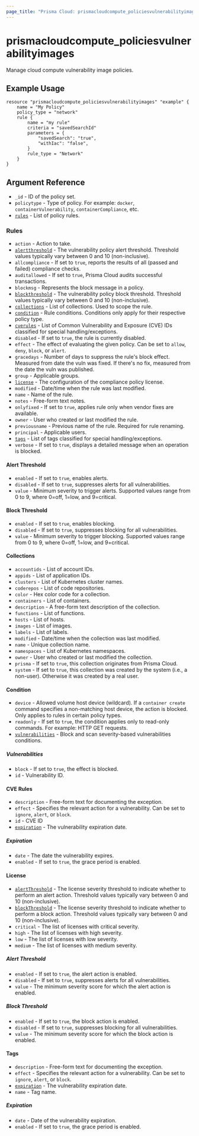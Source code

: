 ```yaml
---
page_title: "Prisma Cloud: prismacloudcompute_policiesvulnerabilityimages"
---
```


# prismacloudcompute_policiesvulnerabilityimages

Manage cloud compute vulnerability image policies.

## Example Usage

```hcl
resource "prismacloudcompute_policiesvulnerabilityimages" "example" {
    name = "My Policy"
    policy_type = "network"
    rule {
        name = "my rule"
        criteria = "savedSearchId"
        parameters = {
            "savedSearch": "true",
            "withIac": "false",
        }
        rule_type = "Network"
    }
}
```

## Argument Reference

* `_id` - ID of the policy set.
* `policytype` - Type of policy. For example: `docker`, `containerVulnerability`, `containerCompliance`, etc.
* [`rules`](#rules) - List of policy rules.

### Rules

* `action` - Action to take.
* [`alertthreshold`](#alert-threshold) - The vulnerability policy alert threshold. Threshold values typically vary between 0 and 10 (non-inclusive).
* `allcompliance` - If set to `true`, reports the results of all (passed and failed) compliance checks.
* `auditallowed` - If set to `true`, Prisma Cloud audits successful transactions.
* `blockmsg` - Represents the block message in a policy.
* [`blockthreshold`](#block-threshold) - The vulnerability policy block threshold. Threshold values typically vary between 0 and 10 (non-inclusive).
* [`collections`](#collections) - List of collections. Used to scope the rule.
* [`condition`](#condition) - Rule conditions. Conditions only apply for their respective policy type.
* [`cverules`](#cve-rules) - List of Common Vulnerability and Exposure (CVE) IDs classified for special handling/exceptions.
* `disabled` - If set to `true`, the rule is currently disabled.
* `effect` - The effect of evaluating the given policy. Can be set to `allow`, `deny`, `block`, or `alert`.
* `gracedays` - Number of days to suppress the rule's block effect. Measured from date the vuln was fixed. If there's no fix, measured from the date the vuln was published.
* `group` - Applicable groups.
* [`license`](#license) - The configuration of the compliance policy license.
* `modified` - Date/time when the rule was last modified.
* `name` - Name of the rule.
* `notes` - Free-form text notes.
* `onlyfixed` - If set to `true`, applies rule only when vendor fixes are available.
* `owner` - User who created or last modified the rule.
* `previousname` - Previous name of the rule. Required for rule renaming.
* `principal` - Applicable users.
* [`tags`](#tags) - List of tags classified for special handling/exceptions.
* `verbose` - If set to `true`, displays a detailed message when an operation is blocked.

#### Alert Threshold

* `enabled` - If set to `true`, enables alerts.
* `disabled` - If set to `true`, suppresses alerts for all vulnerabilities.
* `value` - Minimum severity to trigger alerts. Supported values range from 0 to 9, where 0=off, 1=low, and 9=critical.

#### Block Threshold

* `enabled` - If set to `true`, enables blocking.
* `disabled` - If set to `true`, suppresses blocking for all vulnerabilities.
* `value` - Minimum severity to trigger blocking. Supported values range from 0 to 9, where 0=off, 1=low, and 9=critical.

#### Collections

* `accountids` - List of account IDs.
* `appids` - List of application IDs.
* `clusters` - List of Kubernetes cluster names.
* `coderepos` - List of code repositories.
* `color` - Hex color code for a collection.
* `containers` - List of containers.
* `description` - A free-form text description of the collection.
* `functions` - List of functions.
* `hosts` - List of hosts.
* `images` - List of images.
* `labels` - List of labels.
* `modified` - Date/time when the collection was last modified.
* `name` - Unique collection name.
* `namespaces` - List of Kubernetes namespaces.
* `owner` - User who created or last modified the collection.
* `prisma` - If set to `true`, this collection originates from Prisma Cloud.
* `system` - If set to `true`, this collection was created by the system (i.e., a non-user). Otherwise it was created by a real user.

#### Condition

* `device` - Allowed volume host device (wildcard). If a `container create` command specifies a non-matching host device, the action is blocked. Only applies to rules in certain policy types.
* `readonly` - If set to `true`, the condition applies only to read-only commands. For example: HTTP GET requests.
* [`vulnerabilities`](#vulnerabilities) - Block and scan severity-based vulnerabilities conditions.

##### Vulnerabilities

* `block` - If set to `true`, the effect is blocked.
* `id` - Vulnerability ID.

#### CVE Rules

* `description` - Free-form text for documenting the exception.
* `effect` - Specifies the relevant action for a vulnerability. Can be set to `ignore`, `alert`, or `block`.
* `id` - CVE ID
* [`expiration`](#expiration) - The vulnerability expiration date.

##### Expiration

* `date` - The date the vulnerability expires.
* `enabled` - If set to `true`, the grace period is enabled.

#### License

* [`alertThreshold`](#alert-Threshold) - The license severity threshold to indicate whether to perform an alert action. Threshold values typically vary between 0 and 10 (non-inclusive).
* [`blockThreshold`](#block-Threshold) - The license severity threshold to indicate whether to perform a block action. Threshold values typically vary between 0 and 10 (non-inclusive).
* `critical` - The list of licenses with critical severity.
* `high` - The list of licenses with high severity.
* `low` - The list of licenses with low severity.
* `medium` - The list of licenses with medium severity.

##### Alert Threshold

* `enabled` - If set to `true`, the alert action is enabled.
* `disabled` -  If set to `true`, suppresses alerts for all vulnerabilities.
* `value` - The minimum severity score for which the alert action is enabled.

##### Block Threshold

* `enabled` - If set to `true`, the block action is enabled.
* `disabled` -  If set to `true`, suppresses blocking for all vulnerabilities.
* `value` - The minimum severity score for which the block action is enabled.

#### Tags

* `description` - Free-form text for documenting the exception.
* `effect` - Specifies the relevant action for a vulnerability. Can be set to `ignore`, `alert`, or `block`.
* [`expiration`](#expiration) - The vulnerability expiration date.
* `name` - Tag name.

##### Expiration

* `date` - Date of the vulnerability expiration.
* `enabled` - If set to `true`, the grace period is enabled.